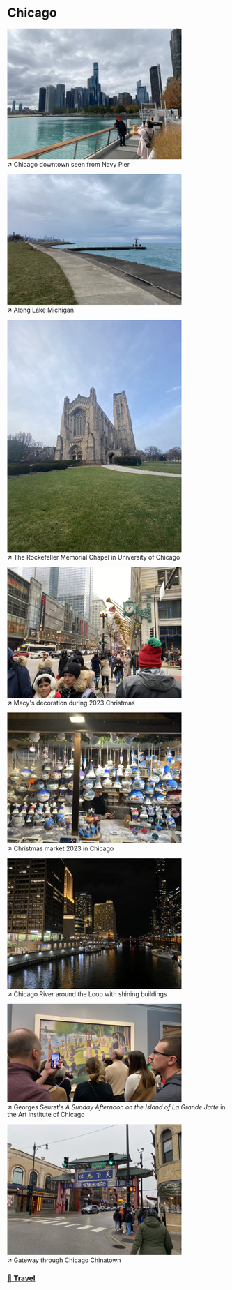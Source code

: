 # Chicago

<img src="../img/Chicago/downtown.jpeg" width=400/>\
↗️ Chicago downtown seen from Navy Pier

<img src="../img/Chicago/seaside.jpeg" width=400/>\
↗️ Along Lake Michigan

<img src="../img/Chicago/church.jpeg" width=400/>\
↗️ The Rockefeller Memorial Chapel in University of Chicago

<img src="../img/Chicago/mecys.jpeg" width=400/>\
↗️ Macy's decoration during 2023 Christmas

<img src="../img/Chicago/christmasfair.jpeg" width=400/>\
↗️ Christmas market 2023 in Chicago

<img src="../img/Chicago/river.jpeg" width=400/>\
↗️ Chicago River around the Loop with shining buildings

<img src="../img/Chicago/museum.jpeg" width=400/>\
↗️ Georges Seurat's *A Sunday Afternoon on the Island of La Grande Jatte* in the Art institute of Chicago

<img src="../img/Chicago/chinatown.jpeg" width=400/>\
↗️ Gateway through Chicago Chinatown

### [🚢 Travel](./travel.md)
